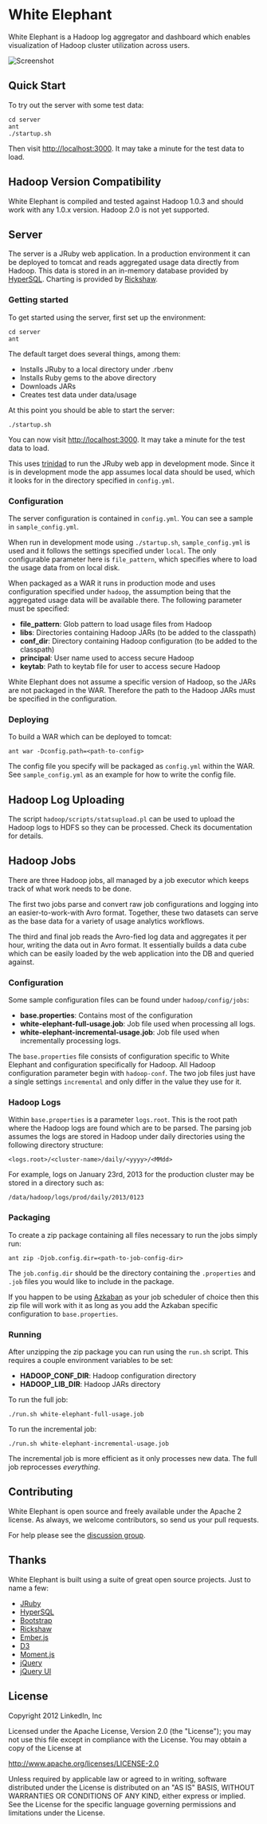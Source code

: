 # White Elephant

White Elephant is a Hadoop log aggregator and dashboard which enables 
visualization of Hadoop cluster utilization across users.

![Screenshot](https://s3.amazonaws.com/snaprojects/blog/whitel/whitel_ex2.png)

## Quick Start

To try out the server with some test data:

    cd server
    ant
    ./startup.sh

Then visit [http://localhost:3000](http://localhost:3000).  It may take a minute for the test data
to load.

## Hadoop Version Compatibility

White Elephant is compiled and tested against Hadoop 1.0.3 and should work with any 1.0.x version.
Hadoop 2.0 is not yet supported.

## Server

The server is a JRuby web application.  In a production environment it can be deployed to tomcat
and reads aggregated usage data directly from Hadoop.  This data is stored in an in-memory database
provided by [HyperSQL](http://hsqldb.org/).  Charting is provided by 
[Rickshaw](http://code.shutterstock.com/rickshaw/).

### Getting started

To get started using the server, first set up the environment:

    cd server
    ant

The default target does several things, among them:

* Installs JRuby to a local directory under .rbenv
* Installs Ruby gems to the above directory
* Downloads JARs
* Creates test data under data/usage

At this point you should be able to start the server:

    ./startup.sh

You can now visit [http://localhost:3000](http://localhost:3000).  It may take a minute for the test data
to load.

This uses [trinidad](https://github.com/trinidad/trinidad) to run the JRuby web app in development mode.
Since it is in development mode the app assumes local data should be used,
which it looks for in the directory specified in `config.yml`.

### Configuration

The server configuration is contained in `config.yml`.  You can see a sample in `sample_config.yml`.

When run in development mode using `./startup.sh`, `sample_config.yml` is used and it follows the
settings specified under `local`.  The only configurable parameter here is `file_pattern`, which specifies 
where to load the usage data from on local disk.

When packaged as a WAR it runs in production mode and uses configuration specified under `hadoop`, 
the assumption being that the aggregated usage data will be available there.  The following 
parameter must be specified:

* **file_pattern**: Glob pattern to load usage files from Hadoop
* **libs**: Directories containing Hadoop JARs (to be added to the classpath)
* **conf_dir**: Directory containing Hadoop configuration (to be added to the classpath)
* **principal**: User name used to access secure Hadoop
* **keytab**: Path to keytab file for user to access secure Hadoop

White Elephant does not assume a specific version of Hadoop, so the JARs are not packaged in the WAR.
Therefore the path to the Hadoop JARs must be specified in the configuration.

### Deploying

To build a WAR which can be deployed to tomcat:

    ant war -Dconfig.path=<path-to-config>

The config file you specify will be packaged as `config.yml` within the WAR.  See `sample_config.yml`
as an example for how to write the config file.

## Hadoop Log Uploading

The script `hadoop/scripts/statsupload.pl` can be used to upload the Hadoop logs to HDFS
so they can be processed.  Check its documentation for details.

## Hadoop Jobs

There are three Hadoop jobs, all managed by a job executor which keeps track of what
work needs to be done.

The first two jobs parse and convert raw job configurations and logging into an easier-to-work-with Avro
format. Together, these two datasets can serve as the base data for a variety of usage analytics workflows.

The third and final job reads the Avro-fied log data and aggregates it per hour, writing the data
out in Avro format.  It essentially builds a data cube which can be easily loaded by the
web application into the DB and queried against.

### Configuration

Some sample configuration files can be found under `hadoop/config/jobs`:

* **base.properties**: Contains most of the configuration
* **white-elephant-full-usage.job**: Job file used when processing all logs.
* **white-elephant-incremental-usage.job**: Job file used when incrementally processing logs.

The `base.properties` file consists of configuration specific to White Elephant and configuration
specifically for Hadoop.  All Hadoop configuration parameter begin with `hadoop-conf`.  The two
job files just have a single settings `incremental` and only differ in the value they use for it.

### Hadoop Logs

Within `base.properties` is a parameter `logs.root`.  This is the root path where the Hadoop logs
are found which are to be parsed.  The parsing job assumes the logs are stored in Hadoop under daily
directories using the following directory structure:

    <logs.root>/<cluster-name>/daily/<yyyy>/<MMdd>

For example, logs on January 23rd, 2013 for the production cluster may be stored in a directory
such as:

    /data/hadoop/logs/prod/daily/2013/0123

### Packaging

To create a zip package containing all files necessary to run the jobs simply run:

    ant zip -Djob.config.dir=<path-to-job-config-dir>

The `job.config.dir` should be the directory containing the `.properties` and `.job` files you would
like to include in the package.

If you happen to be using [Azkaban](http://data.linkedin.com/opensource/azkaban) as your job scheduler
of choice then this zip file will work with it as long as you add the Azkaban specific configuration 
to `base.properties`.

### Running

After unzipping the zip package you can run using the `run.sh` script.  This requires a couple environment 
variables to be set:

* **HADOOP_CONF_DIR**: Hadoop configuration directory
* **HADOOP_LIB_DIR**: Hadoop JARs directory

To run the full job:

    ./run.sh white-elephant-full-usage.job

To run the incremental job:

    ./run.sh white-elephant-incremental-usage.job

The incremental job is more efficient as it only processes new data.  The full job reprocesses
*everything*.

## Contributing

White Elephant is open source and freely available under the Apache 2 license.  As always, we
welcome contributors, so send us your pull requests.

For help please see the [discussion group](http://groups.google.com/group/linkedin-white-elephant).

## Thanks

White Elephant is built using a suite of great open source projects.  Just to name a few:

* [JRuby](http://jruby.org/)
* [HyperSQL](http://hsqldb.org/)
* [Bootstrap](http://twitter.github.com/bootstrap/)
* [Rickshaw](http://code.shutterstock.com/rickshaw/)
* [Ember.js](http://emberjs.com/)
* [D3](http://d3js.org/)
* [Moment.js](http://momentjs.com/)
* [jQuery](http://jquery.com/)
* [jQuery UI](http://jqueryui.com/)

## License

Copyright 2012 LinkedIn, Inc

Licensed under the Apache License, Version 2.0 (the "License");
you may not use this file except in compliance with the License.
You may obtain a copy of the License at

http://www.apache.org/licenses/LICENSE-2.0

Unless required by applicable law or agreed to in writing, software
distributed under the License is distributed on an "AS IS" BASIS,
WITHOUT WARRANTIES OR CONDITIONS OF ANY KIND, either express or implied.
See the License for the specific language governing permissions and
limitations under the License.
